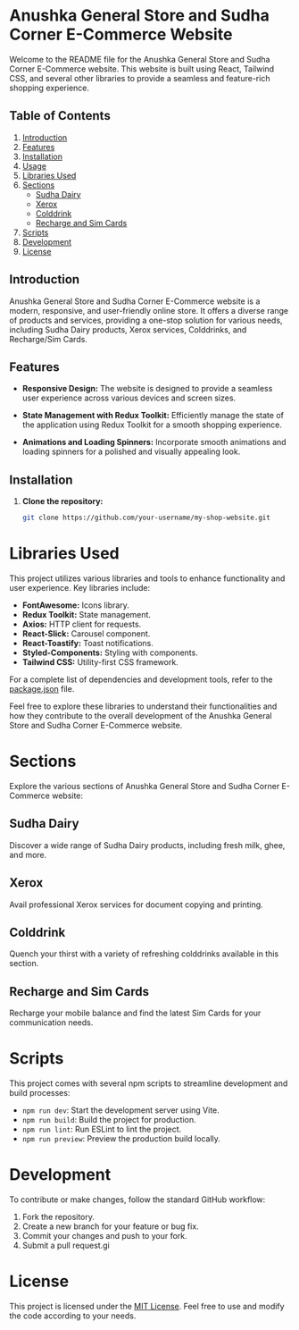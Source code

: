 # Anushka General Store and Sudha Corner E-Commerce Website

Welcome to the README file for the Anushka General Store and Sudha Corner E-Commerce website. This website is built using React, Tailwind CSS, and several other libraries to provide a seamless and feature-rich shopping experience.

## Table of Contents

1. [Introduction](#introduction)
2. [Features](#features)
3. [Installation](#installation)
4. [Usage](#usage)
5. [Libraries Used](#libraries-used)
6. [Sections](#sections)
   - [Sudha Dairy](#sudha-dairy)
   - [Xerox](#xerox)
   - [Colddrink](#colddrink)
   - [Recharge and Sim Cards](#recharge-and-sim-cards)
7. [Scripts](#scripts)
8. [Development](#development)
9. [License](#license)

## Introduction

Anushka General Store and Sudha Corner E-Commerce website is a modern, responsive, and user-friendly online store. It offers a diverse range of products and services, providing a one-stop solution for various needs, including Sudha Dairy products, Xerox services, Colddrinks, and Recharge/Sim Cards.

## Features

- **Responsive Design:** The website is designed to provide a seamless user experience across various devices and screen sizes.

- **State Management with Redux Toolkit:** Efficiently manage the state of the application using Redux Toolkit for a smooth shopping experience.

- **Animations and Loading Spinners:** Incorporate smooth animations and loading spinners for a polished and visually appealing look.

## Installation

1. **Clone the repository:**

   ```bash
   git clone https://github.com/your-username/my-shop-website.git
# Libraries Used

This project utilizes various libraries and tools to enhance functionality and user experience. Key libraries include:

- **FontAwesome:** Icons library.
- **Redux Toolkit:** State management.
- **Axios:** HTTP client for requests.
- **React-Slick:** Carousel component.
- **React-Toastify:** Toast notifications.
- **Styled-Components:** Styling with components.
- **Tailwind CSS:** Utility-first CSS framework.

For a complete list of dependencies and development tools, refer to the [package.json](https://github.com/your-username/my-shop-website/blob/main/package.json) file.

Feel free to explore these libraries to understand their functionalities and how they contribute to the overall development of the Anushka General Store and Sudha Corner E-Commerce website.
# Sections

Explore the various sections of Anushka General Store and Sudha Corner E-Commerce website:

## Sudha Dairy

Discover a wide range of Sudha Dairy products, including fresh milk, ghee, and more.

## Xerox

Avail professional Xerox services for document copying and printing.

## Colddrink

Quench your thirst with a variety of refreshing colddrinks available in this section.

## Recharge and Sim Cards

Recharge your mobile balance and find the latest Sim Cards for your communication needs.

# Scripts

This project comes with several npm scripts to streamline development and build processes:

- `npm run dev`: Start the development server using Vite.
- `npm run build`: Build the project for production.
- `npm run lint`: Run ESLint to lint the project.
- `npm run preview`: Preview the production build locally.

# Development

To contribute or make changes, follow the standard GitHub workflow:

1. Fork the repository.
2. Create a new branch for your feature or bug fix.
3. Commit your changes and push to your fork.
4. Submit a pull request.gi

# License

This project is licensed under the [MIT License](LICENSE). Feel free to use and modify the code according to your needs.

